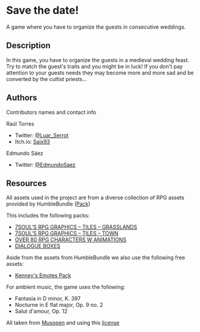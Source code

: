 # Save the date!

A game where you have to organize the guests in consecutive weddings.

## Description

In this game, you have to organize the guests in a medieval wedding feast. Try to match the guest's traits and you might be in luck!
If you don't pay attention to your guests needs they may become more and more sad and be converted by the cultist priests...

## Authors

Contributors names and contact info

Raúl Torres  
* Twitter: [@Luar_Serrot](https://twitter.com/Luar_Serrot)
* Itch<span>.</span>io: [Saix93](https://saix93.itch.io/)

Edmundo Sáez
* Twitter: [@EdmundoSaez](https://twitter.com/EdmundoSaez)

## Resources

All assets used in the project are from a diverse collection of RPG assets provided by HumbleBundle ([Pack](https://www.humblebundle.com/software/art-assets-music-and-sound-effects-software))

This includes the following packs:
* [7SOUL’S RPG GRAPHICS – TILES – GRASSLANDS](https://www.gamedevmarket.net/asset/7souls-rpg-graphics-tiles-grasslands-1580/)
* [7SOUL’S RPG GRAPHICS – TILES – TOWN](https://www.gamedevmarket.net/asset/7souls-rpg-graphics-tiles-town-2422/)
* [OVER 80 RPG CHARACTERS W ANIMATIONS](https://www.gamedevmarket.net/asset/over-80-rpg-characters-w-animations-3540/)
* [DIALOGUE BOXES](https://www.gamedevmarket.net/asset/dialogue-boxes/)

Aside from the assets from HumbleBundle we also use the following free assets:

* [Kenney's Emotes Pack](https://www.kenney.nl/assets/emotes-pack)

For ambient music, the game uses the following:

* Fantasia in D minor, K. 397
* Nocturne in E flat major, Op. 9 no. 2
* Salut d'amour, Op. 12

All taken from [Musopen](https://musopen.org/es/music/) and using this [license](https://creativecommons.org/licenses/by/3.0/)